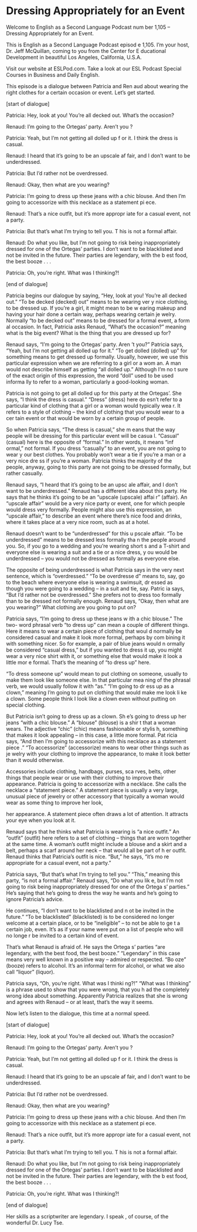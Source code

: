 # Dressing Appropriately for an Event

Welcome to English as a Second Language Podcast num ber 1,105 – Dressing Appropriately for an Event.

This is English as a Second Language Podcast episod e 1,105. I’m your host, Dr. Jeff McQuillan, coming to you from the Center for E ducational Development in beautiful Los Angeles, California, U.S.A.

Visit our website at ESLPod.com. Take a look at our  ESL Podcast Special Courses in Business and Daily English.

This episode is a dialogue between Patricia and Ren aud about wearing the right clothes for a certain occasion or event. Let’s get started.

[start of dialogue]

Patricia: Hey, look at you! You’re all decked out. What’s the occasion?

Renaud: I’m going to the Ortegas’ party. Aren’t you ?

Patricia: Yeah, but I’m not getting all dolled up f or it. I think the dress is casual.

Renaud: I heard that it’s going to be an upscale af fair, and I don’t want to be underdressed.

Patricia: But I’d rather not be overdressed.

Renaud: Okay, then what are you wearing?

Patricia: I’m going to dress up these jeans with a chic blouse. And then I’m going to accessorize with this necklace as a statement pi ece.

Renaud: That’s a nice outfit, but it’s more appropr iate for a casual event, not a party.

Patricia: But that’s what I’m trying to tell you. T his is not a formal affair.

Renaud: Do what you like, but I’m not going to risk  being inappropriately dressed for one of the Ortegas’ parties. I don’t want to be  blacklisted and not be invited in the future. Their parties are legendary, with the b est food, the best booze . . .

Patricia: Oh, you’re right. What was I thinking?!

[end of dialogue]

Patricia begins our dialogue by saying, “Hey, look at you! You’re all decked out.” “To be decked (decked) out” means to be wearing ver y nice clothing, to be dressed up. If you’re a girl, it might mean to be w earing makeup and having your hair done a certain way, perhaps wearing certain je welry. Normally “to be decked out” means to be dressed for a formal event, a form al occasion. In fact, Patricia asks Renaud, “What’s the occasion?” meaning what is  the big event? What is the thing that you are dressed up for?

Renaud says, “I’m going to the Ortegas’ party. Aren ’t you?” Patricia says, “Yeah, but I’m not getting all dolled up for it.” “To get dolled (dolled) up” for something means to get dressed up formally. Usually, however,  we use this particular expression when we are referring to a girl or a wom an. A man would not describe himself as getting “all dolled up.” Although I’m no t sure of the exact origin of this expression, the word “doll” used to be used informa lly to refer to a woman, particularly a good-looking woman.

Patricia is not going to get all dolled up for this  party at the Ortegas’. She says, “I think the dress is casual.” “Dress” (dress) here do esn’t refer to a particular kind of clothing that a girl or a woman would typically wea r. It refers to a style of clothing – the kind of clothing that you would wear to a cer tain event or that would be worn by a certain group of people.

So when Patricia says, “The dress is casual,” she m eans that the way people will be dressing for this particular event will be casua l. “Casual” (casual) here is the opposite of “formal.” In other words, it means “inf ormal,” not formal. If you dress “casually” to an event, you are not going to wear y our best clothes. You probably won’t wear a tie if you’re a man or a very nice dre ss if you’re a woman. Patricia thinks the majority of the people, anyway, going to  this party are not going to be dressed formally, but rather casually.

Renaud says, “I heard that it’s going to be an upsc ale affair, and I don’t want to be underdressed.” Renaud has a different idea about  this party. He says that he thinks it’s going to be an “upscale (upscale) affai r” (affair). An “upscale affair” would be a very nice party or event, one for which people would dress very formally. People might also use this expression, an  “upscale affair,” to describe an event where there’s nice food and drinks, where it takes place at a very nice room, such as at a hotel.

Renaud doesn’t want to be “underdressed” for this u pscale affair. “To be underdressed” means to be dressed less formally tha n the people around you. So, if you go to a wedding and you’re wearing short s and a T-shirt and everyone else is wearing a suit and a tie or a nice dress, y ou would be underdressed – you would not be dressed as formally as everyone else.

The opposite of being underdressed is what Patricia  says in the very next sentence, which is “overdressed.” “To be overdresse d” means to, say, go to the beach where everyone else is wearing a swimsuit, dr essed as though you were going to a wedding – in a suit and tie, say. Patric ia says, “But I’d rather not be overdressed.” She prefers not to dress too formally  than to be dressed not formally enough. Renaud says, “Okay, then what are you wearing?” What clothing are you going to put on?

Patricia says, “I’m going to dress up these jeans w ith a chic blouse.” The two- word phrasal verb “to dress up” can mean a couple of different things. Here it means to wear a certain piece of clothing that woul d normally be considered casual and make it look more formal, perhaps by com bining it with something nicer. So for example, a pair of blue jeans would n ormally be considered “casual dress,” but if you wanted to dress it up, you might  wear a very nice shirt with it, or something else that would make it look a little mor e formal. That’s the meaning of “to dress up” here.

“To dress someone up” would mean to put clothing on  someone, usually to make them look like someone else. In that particular mea ning of the phrasal verb, we would usually follow it with “as.” “I’m going to dr ess up as a clown,” meaning I’m going to put on clothing that would make me look li ke a clown. Some people think I look like a clown even without putting on special  clothing.

But Patricia isn’t going to dress up as a clown. Sh e’s going to dress up her jeans “with a chic blouse.” A “blouse” (blouse) is a shir t that a woman wears. The adjective “chic” (chic) means fashionable or stylis h, something that makes it look appealing – in this case, a little more formal. Pat ricia says, “And then I’m going to accessorize with this necklace as a statement piece .” “To accessorize” (accessorize) means to wear other things such as je welry with your clothing to improve the appearance, to make it look better than  it would otherwise.

Accessories include clothing, handbags, purses, sca rves, belts, other things that people wear or use with their clothing to improve their appearance. Patricia is going to accessorize with a necklace. She calls the  necklace a “statement piece.” A statement piece is usually a very large, unusual piece of jewelry or other accessory that typically a woman would wear as some thing to improve her look,

her appearance. A statement piece often draws a lot  of attention. It attracts your eye when you look at it.

Renaud says that he thinks what Patricia is wearing  is “a nice outfit.” An “outfit” (outfit) here refers to a set of clothing – things that are worn together at the same time. A woman’s outfit might include a blouse and a  skirt and a belt, perhaps a scarf around her neck – that would all be part of h er outfit. Renaud thinks that Patricia’s outfit is nice. “But,” he says, “it’s mo re appropriate for a casual event, not a party.”

Patricia says, “But that’s what I’m trying to tell you.” “This,” meaning this party, “is not a formal affair.” Renaud says, “Do what you lik e, but I’m not going to risk being inappropriately dressed for one of the Ortega s’ parties.” He’s saying that he’s going to dress the way he wants and he’s going  to ignore Patricia’s advice.

He continues, “I don’t want to be blacklisted and n ot be invited in the future.” “To be blacklisted” (blacklisted) is to be considered no longer welcome at a certain place, or to be “ineligible” – to not be able to ge t a certain job, even. It’s as if your name were put on a list of people who will no longe r be invited to a certain kind of event.

That’s what Renaud is afraid of. He says the Ortega s’ parties “are legendary, with the best food, the best booze.” “Legendary” in  this case means very well known in a positive way – admired or respected. “Bo oze” (booze) refers to alcohol. It’s an informal term for alcohol, or what  we also call “liquor” (liquor).

Patricia says, “Oh, you’re right. What was I thinki ng?!” “What was I thinking” is a phrase used to show that you were wrong, that you h ad the completely wrong idea about something. Apparently Patricia realizes that she is wrong and agrees with Renaud – or at least, that’s the way it seems.

Now let’s listen to the dialogue, this time at a normal speed.

[start of dialogue]

Patricia: Hey, look at you! You’re all decked out. What’s the occasion?

Renaud: I’m going to the Ortegas’ party. Aren’t you ?

Patricia: Yeah, but I’m not getting all dolled up f or it. I think the dress is casual.

Renaud: I heard that it’s going to be an upscale af fair, and I don’t want to be underdressed.

Patricia: But I’d rather not be overdressed.

Renaud: Okay, then what are you wearing?

Patricia: I’m going to dress up these jeans with a chic blouse. And then I’m going to accessorize with this necklace as a statement pi ece.

Renaud: That’s a nice outfit, but it’s more appropr iate for a casual event, not a party.

Patricia: But that’s what I’m trying to tell you. T his is not a formal affair.

Renaud: Do what you like, but I’m not going to risk  being inappropriately dressed for one of the Ortegas’ parties. I don’t want to be  blacklisted and not be invited in the future. Their parties are legendary, with the b est food, the best booze . . .

Patricia: Oh, you’re right. What was I thinking?!

[end of dialogue]

Her skills as a scriptwriter are legendary. I speak , of course, of the wonderful Dr. Lucy Tse.



